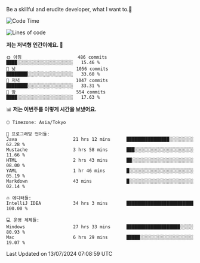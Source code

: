 Be a skillful and erudite developer, what I want to.👶

<!--START_SECTION:waka-->
![Code Time](http://img.shields.io/badge/Code%20Time-1%2C051%20hrs%2051%20mins-blue)

![Lines of code](https://img.shields.io/badge/%EC%A0%80%EB%8A%94%20%EC%97%AC%ED%83%9C%EA%B9%8C%EC%A7%80%20-2.7%20million%20%EC%A4%84%EC%9D%98%20%EC%BD%94%EB%93%9C%EB%A5%BC%20%EC%9E%91%EC%84%B1%ED%96%88%EC%96%B4%EC%9A%94.-blue)

**저는 저녁형 인간이에요. 🦉** 

```text
🌞 아침                     486 commits         ████░░░░░░░░░░░░░░░░░░░░░   15.46 % 
🌆 낮　                     1056 commits        ████████░░░░░░░░░░░░░░░░░   33.60 % 
🌃 저녁                     1047 commits        ████████░░░░░░░░░░░░░░░░░   33.31 % 
🌙 밤　                     554 commits         ████░░░░░░░░░░░░░░░░░░░░░   17.63 % 
```


📊 **저는 이번주를 이렇게 시간을 보냈어요.** 

```text
🕑︎ Timezone: Asia/Tokyo

💬 프로그래밍 언어들: 
Java                     21 hrs 12 mins      ████████████████░░░░░░░░░   62.28 % 
Mustache                 3 hrs 58 mins       ███░░░░░░░░░░░░░░░░░░░░░░   11.66 % 
HTML                     2 hrs 43 mins       ██░░░░░░░░░░░░░░░░░░░░░░░   08.00 % 
YAML                     1 hr 46 mins        █░░░░░░░░░░░░░░░░░░░░░░░░   05.19 % 
Markdown                 43 mins             █░░░░░░░░░░░░░░░░░░░░░░░░   02.14 % 

🔥 에디터들: 
IntelliJ IDEA            34 hrs 3 mins       █████████████████████████   100.00 % 

💻 운영 체제들: 
Windows                  27 hrs 33 mins      ████████████████████░░░░░   80.93 % 
Mac                      6 hrs 29 mins       █████░░░░░░░░░░░░░░░░░░░░   19.07 % 
```


 Last Updated on 13/07/2024 07:08:59 UTC
<!--END_SECTION:waka-->
